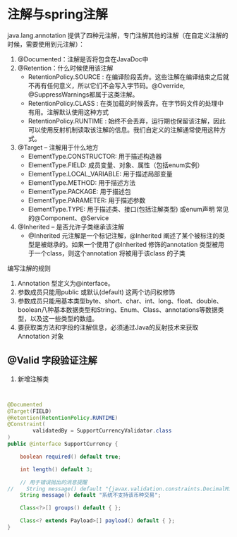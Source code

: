  # 注解与spring注解



java.lang.annotation 提供了四种元注解，专门注解其他的注解（在自定义注解的时候，需要使用到元注解）：
1. @Documented：注解是否将包含在JavaDoc中
2. @Retention：什么时候使用该注解
    - RetentionPolicy.SOURCE : 在编译阶段丢弃。这些注解在编译结束之后就不再有任何意义，所以它们不会写入字节码。@Override, @SuppressWarnings都属于这类注解。
    - RetentionPolicy.CLASS : 在类加载的时候丢弃。在字节码文件的处理中有用。注解默认使用这种方式
    - RetentionPolicy.RUNTIME : 始终不会丢弃，运行期也保留该注解，因此可以使用反射机制读取该注解的信息。我们自定义的注解通常使用这种方式。
3. @Target – 注解用于什么地方
    - ElementType.CONSTRUCTOR: 用于描述构造器
    - ElementType.FIELD: 成员变量、对象、属性（包括enum实例）
    - ElementType.LOCAL_VARIABLE: 用于描述局部变量
    - ElementType.METHOD: 用于描述方法
    - ElementType.PACKAGE: 用于描述包
    - ElementType.PARAMETER: 用于描述参数
    - ElementType.TYPE: 用于描述类、接口(包括注解类型) 或enum声明 常见的@Component、@Service
4. @Inherited – 是否允许子类继承该注解
    - @Inherited 元注解是一个标记注解，@Inherited 阐述了某个被标注的类型是被继承的。如果一个使用了@Inherited 修饰的annotation 类型被用于一个class，则这个annotation 将被用于该class 的子类

编写注解的规则
1. Annotation 型定义为@interface。
2. 参数成员只能用public 或默认(default) 这两个访问权修饰
3. 参数成员只能用基本类型byte、short、char、int、long、float、double、boolean八种基本数据类型和String、Enum、Class、annotations等数据类型，以及这一些类型的数组。
4. 要获取类方法和字段的注解信息，必须通过Java的反射技术来获取 Annotation 对象

## @Valid 字段验证注解

1. 新增注解类
```java


@Documented
@Target(FIELD)
@Retention(RetentionPolicy.RUNTIME)
@Constraint(
        validatedBy = SupportCurrencyValidator.class
)
public @interface SupportCurrency {

    boolean required() default true;

    int length() default 3;

    // 用于错误抛出的消息提醒
//    String message() default "{javax.validation.constraints.DecimalMin.message}";
    String message() default "系统不支持该币种交易";

    Class<?>[] groups() default { };

    Class<? extends Payload>[] payload() default { };
}

```